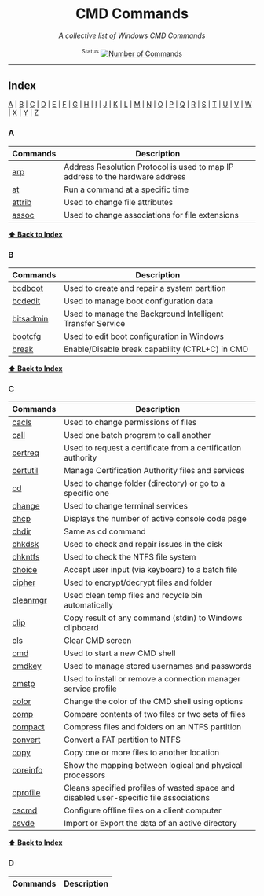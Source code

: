 <div align="center">
  <h1>CMD Commands</h1>
  <i>A collective list of Windows CMD Commands</i>
</div>

<br />

<div align="center">
  <sup>Status</sup>
   <a href="https://github.com/Ravensoft128/cmd-commands">
     <img alt="Number of Commands" src="https://img.shields.io/badge/Number%20of%20Commands-000-blue" />
  </a>
</div>

---

## Index

  [A](#a) | [B](#b) | [C](#c) | [D](#d) | [E](#e) | [F](#f) | [G](#g) | [H](#h) | [I](#i) | [J](#j) | [K](#k) | [L](#l) | [M](#m)
| [N](#n) | [O](#o) | [P](#p) | [Q](#q) | [R](#r) | [S](#s) | [T](#t) | [U](#u) | [V](#v) | [W](#w) | [X](#x) | [Y](#y) | [Z](#z) 

### A
| Commands | Description |
| ---------|------------ |
| [arp](https://docs.microsoft.com/en-us/previous-versions/windows/it-pro/windows-xp/bb490864(v=technet.10)) | Address Resolution Protocol is used to map IP address to the hardware address |
| [at](https://docs.microsoft.com/en-us/previous-versions/windows/it-pro/windows-xp/bb490866(v=technet.10))	 | Run a command at a specific time |
| [attrib](https://docs.microsoft.com/en-us/previous-versions/windows/it-pro/windows-xp/bb490868(v=technet.10))	 | Used to change file attributes |  
| [assoc](https://docs.microsoft.com/en-us/previous-versions/windows/it-pro/windows-xp/bb490865(v=technet.10))	 | Used to change associations for file extensions | 

**[⬆ Back to Index](#index)**
### B
| Commands | Description |
| ---------|------------ |
| [bcdboot](https://docs.microsoft.com/en-us/previous-versions/windows/it-pro/windows-8.1-and-8/hh824874(v=win.10))	 | Used to create and repair a system partition |
| [bcdedit](https://docs.microsoft.com/en-us/previous-versions/windows/it-pro/windows-server-2012-R2-and-2012/cc731662(v=ws.11)?redirectedfrom=MSDN)	 | Used to manage boot configuration data |   
| [bitsadmin](https://docs.microsoft.com/en-us/previous-versions/windows/it-pro/windows-server-2012-r2-and-2012/cc753856(v=ws.11))	 | Used to manage the Background Intelligent Transfer Service |  
| [bootcfg](https://docs.microsoft.com/en-us/previous-versions/windows/it-pro/windows-xp/bb490870(v=technet.10))	 | Used to edit boot configuration in Windows |
| [break](https://docs.microsoft.com/en-us/previous-versions/windows/it-pro/windows-xp/bb490871(v=technet.10))	 | Enable/Disable break capability (CTRL+C) in CMD |

**[⬆ Back to Index](#index)**
### C
| Commands | Description |
| ---------|------------ |
| [cacls](https://docs.microsoft.com/en-us/previous-versions/windows/it-pro/windows-xp/bb490872(v=technet.10))	 | Used to change permissions of files |
| [call](https://docs.microsoft.com/en-us/previous-versions/windows/it-pro/windows-xp/bb490873(v=technet.10))	 | Used one batch program to call another |
| [certreq](https://docs.microsoft.com/en-us/previous-versions/windows/it-pro/windows-server-2012-r2-and-2012/dn296456(v=ws.11))	 | Used to request a certificate from a certification authority |
| [certutil](https://docs.microsoft.com/en-us/previous-versions/windows/it-pro/windows-server-2012-r2-and-2012/cc732443(v=ws.11))	 | Manage Certification Authority files and services |
| [cd](https://docs.microsoft.com/en-us/previous-versions/windows/it-pro/windows-server-2012-r2-and-2012/cc731237(v=ws.11))	 | Used to change folder (directory) or go to a specific one |
| [change](https://docs.microsoft.com/en-us/previous-versions/windows/it-pro/windows-xp/bb491021(v=technet.10))	 | Used to change terminal services |
| [chcp](https://docs.microsoft.com/en-us/previous-versions/windows/it-pro/windows-xp/bb490874(v=technet.10))	   | Displays the number of active console code page |
| [chdir](https://docs.microsoft.com/en-us/previous-versions/windows/it-pro/windows-server-2012-r2-and-2012/cc730892(v=ws.11))	 | Same as cd command |
| [chkdsk](https://docs.microsoft.com/en-us/previous-versions/windows/it-pro/windows-xp/bb490876(v=technet.10))	 | Used to check and repair issues in the disk |
| [chkntfs](https://docs.microsoft.com/en-us/previous-versions/windows/it-pro/windows-xp/bb490877(v=technet.10))	 | Used to check the NTFS file system |
| [choice](https://docs.microsoft.com/en-us/previous-versions/windows/it-pro/windows-server-2012-r2-and-2012/cc732504(v=ws.11))	 | Accept user input (via keyboard) to a batch file |
| [cipher](https://docs.microsoft.com/en-us/previous-versions/windows/it-pro/windows-server-2012-r2-and-2012/cc771346(v=ws.11))	 | Used to encrypt/decrypt files and folder |
| [cleanmgr](https://docs.microsoft.com/en-us/windows-server/administration/windows-commands/cleanmgr)	 | Used clean temp files and recycle bin automatically |
| [clip](https://docs.microsoft.com/en-us/windows-server/administration/windows-commands/clip)	 | Copy result of any command (stdin) to Windows clipboard |
| [cls](https://docs.microsoft.com/en-us/previous-versions/windows/it-pro/windows-xp/bb490879(v=technet.10))	 | Clear CMD screen |
| [cmd](https://docs.microsoft.com/en-us/previous-versions/windows/it-pro/windows-xp/bb490880(v=technet.10))	 | Used to start a new CMD shell |
| [cmdkey](https://docs.microsoft.com/en-us/previous-versions/windows/it-pro/windows-server-2012-r2-and-2012/cc754243(v=ws.11))	 | Used to manage stored usernames and passwords |
| [cmstp](https://docs.microsoft.com/en-us/previous-versions/windows/it-pro/windows-server-2012-r2-and-2012/ff961501(v=ws.11))	 | Used to install or remove a connection manager service profile |
| [color](https://docs.microsoft.com/en-us/previous-versions/windows/it-pro/windows-server-2012-r2-and-2012/cc772307(v=ws.11))	 | Change the color of the CMD shell using options |
| [comp](https://docs.microsoft.com/en-us/previous-versions/windows/it-pro/windows-server-2012-r2-and-2012/cc725981(v=ws.11))	 | Compare contents of two files or two sets of files |
| [compact](https://docs.microsoft.com/en-us/previous-versions/windows/it-pro/windows-server-2012-r2-and-2012/cc726045(v=ws.11))	 | Compress files and folders on an NTFS partition |
| [convert](https://docs.microsoft.com/en-us/previous-versions/windows/it-pro/windows-server-2012-r2-and-2012/cc730863(v=ws.11))	 | Convert a FAT partition to NTFS |
| [copy](https://docs.microsoft.com/en-us/previous-versions/windows/it-pro/windows-server-2012-r2-and-2012/cc771997(v=ws.11))	 | Copy one or more files to another location |
| [coreinfo](https://docs.microsoft.com/en-us/sysinternals/downloads/coreinfo)	 | Show the mapping between logical and physical processors |
| [cprofile](https://docs.microsoft.com/en-us/previous-versions/windows/it-pro/windows-server-2012-r2-and-2012/ff934599(v=ws.11))	 | Cleans specified profiles of wasted space and disabled user-specific file associations |
| [cscmd](https://docs.microsoft.com/en-us/troubleshoot/windows-client/networking/client-side-caching-command-line-options-v1dot1)	 | Configure offline files on a client computer |
| [csvde](https://docs.microsoft.com/en-us/previous-versions/windows/it-pro/windows-server-2012-R2-and-2012/cc732101(v=ws.11))	 | Import or Export the data of an active directory |

**[⬆ Back to Index](#index)**
### D
| Commands | Description |
| ---------|------------ |





















